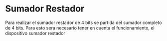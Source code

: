 # Sumador Restador
Para realizar el sumador restador de 4 bits se partida del sumador completo de 4 bits. Para esto sera necesario tener en cuenta el funcionamiento, el dispositivo sumador restador  
